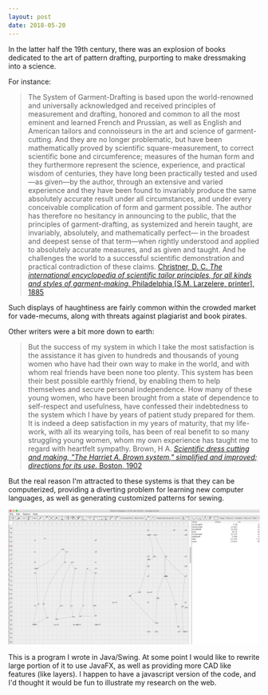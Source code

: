 ```yaml
---
layout: post
date: 2018-05-20
---
```

In the latter half the 19th century, there was an explosion of books dedicated to the art of pattern drafting, purporting to make dressmaking into a science.

For instance:
> The System of Garment-Drafting is based upon the world-renowned and
universally acknowledged and received principles of measurement and drafting, honored and common to all the most eminent and learned French and Prussian, as well as English and American tailors and connoisseurs in the art and science of garment-cutting. And they are no longer problematic, but have been mathematically proved by scientific square-measurement, to correct scientific bone and circumference; measures of the human form and they furthermore represent the science, experience, and practical wisdom of centuries, they have long been practically tested and used—as given—by the author, through an extensive and varied experience and they have been found to invariably produce the same absolutely accurate result under all circumstances, and under every conceivable complication of form and garment possible. The author has therefore no hesitancy in announcing to the public, that the principles of garment-drafting, as systemized and herein taught, are invariably, absolutely, and mathematically perfect— in the broadest and deepest sense of that term—when rightly understood and applied to absolutely accurate measures, and as given and taught. And he challenges the world to a successful scientific demonstration and practical contradiction of these claims.
<a href="https://archive.org/details/internationalenc00chri">[Christner, D. C. <em>The international encyclopedia of scientific tailor principles, for all kinds and styles of garment-making. </em>Philadelphia [S.M. Larzelere, printer], 1885](https://archive.org/details/internationalenc00chri)

Such displays of haughtiness are fairly common within the crowded market for vade-mecums, along with threats against plagiarist and book pirates.

Other writers were a bit more down to earth:
> But the success of my system in which I take the most satisfaction is the assistance it has given to hundreds and thousands of young women who have had their own way to make in the world, and with whom real friends have been none too plenty. This system has been their best possible earthly friend, by enabling them to help themselves and secure personal independence. How many of these young women, who have been brought from a state of dependence to self-respect and usefulness, have confessed their indebtedness to the system which I have by years of patient study prepared for them. It is indeed a deep satisfaction in my years of maturity, that my life-work, with all its wearying toils, has been of real benefit to so many struggling young women, whom my own experience has taught me to regard with heartfelt sympathy.
Brown, H A. [<em>Scientific dress cutting and making, "The Harriet A. Brown system," simplified and improved; directions for its use.</em> Boston, 1902](https://archive.org/details/scientificdressc00brow)

But the real reason I'm attracted to these systems is that they can be computerized, providing a diverting problem for learning new computer languages, as well as generating customized patterns for sewing.

![screenshot of patterndesigner, a pattern editor implemented in Swing](/images/patterndesigner.png)

This is a program I wrote in Java/Swing. At some point I would like to rewrite large portion of it to use JavaFX, as well as providing more CAD like features (like layers). I happen to have a javascript version of the code, and I'd thought it would be fun to illustrate my research on the web.
